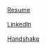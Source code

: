[Resume](https://github.com/Braeden-McGrath/Braeden-McGrath.github.io/blob/4c65b8774fa35dca994944571507290d1989bcf6/Braeden%20McGrath%20Resume.pdf)\
\
[LinkedIn](https://www.linkedin.com/in/braeden-mcgrath-4a7690255)\
\
[Handshake](https://utc.joinhandshake.com/profiles/44169484)
